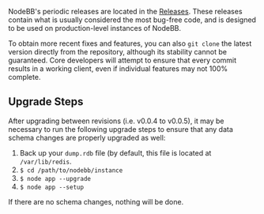NodeBB's periodic releases are located in the [Releases](https://github.com/designcreateplay/NodeBB/releases). These releases contain what is usually considered the most bug-free code, and is designed to be used on production-level instances of NodeBB.

To obtain more recent fixes and features, you can also `git clone` the latest version directly from the repository, although its stability cannot be guaranteed. Core developers will attempt to ensure that every commit results in a working client, even if individual features may not 100% complete.

## Upgrade Steps

After upgrading between revisions (i.e. v0.0.4 to v0.0.5), it may be necessary to run the following upgrade steps to ensure that any data schema changes are properly upgraded as well:

1. Back up your `dump.rdb` file (by default, this file is located at `/var/lib/redis`.
2. `$ cd /path/to/nodebb/instance`
3. `$ node app --upgrade`
4. `$ node app --setup`

If there are no schema changes, nothing will be done.